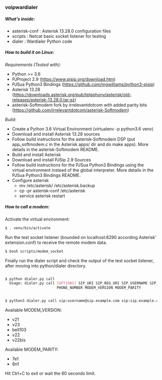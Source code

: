 ### voipwardialer ###

##### What's inside:

- asterisk-conf : Asterisk 13.28.0 configuration files
- scripts : Netcat basic socket listener for testing
- dialer : Wardialer Python code  


##### How to build it on Linux:

*Requirements (Tested with):*

- Python >= 3.6
- PJProject 2.9 (https://www.pjsip.org/download.htm)
- PJSua Python3 Bindings (https://github.com/mgwilliams/python3-pjsip)
- Asterisk 13.28 (https://downloads.asterisk.org/pub/telephony/asterisk/old-releases/asterisk-13.28.0.tar.gz)
- asterisk-Softmodem fork by irrelevantdotcom with added parity bits (https://github.com/irrelevantdotcom/asterisk-Softmodem)

*Build:*

- Create a Python 3.6 Virtual Environment (virtualenv -p python3.6 venv)
- Download and install Asterisk 13.28 sources
- Follow build instructions for the asterisk-Softmodem DSP (put app_softmodem.c in the Asterisk apps/ dir and do make apps). 
  More details in the asterisk-Softmodem README.
- Build and install Asterisk
- Download and install PJSip 2.9 Sources
- Follow build instructions for the PJSua Python3 Bindings using the virtual environment instead of the global interpreter.
  More details in the PJSua Python3 Bindings README.
- Configure asterisk
  - mv /etc/asterisk/ /etc/asterisk.backup
  - cp -pr asterisk-conf /etc/asterisk
  - service asterisk restart


##### How to call a modem:

Activate the virtual environment:
```bash
$ . venv/bin/activate 
```

Run the test socket listener (bounded on localhost:8290 according Asterisk' extension.conf) to receive the remote modem data.

```bash
$ bash scripts/modem_socket
```

Finally run the dialer script and check the output of the test socket listener, after moving into python/dialer directory.

```bash

$ python dialer.py call
  Usage: dialer.py call [OPTIONS] SIP_URI SIP_REG_URI SIP_USERNAME SIP_PASSWORD
                        PHONE_NUMBER MODEM_VERSION MODEM_PARITY


$ python3 dialer.py call sip:username@sip.example.com sip:sip.example.com username password +1555123456 V22 8n1
```

Available MODEM_VERSION:

- v21
- v23
- bell103
- v22
- v22bis

Available MODEM_PARITY:

- 7e1
- 8n1

Hit Ctrl+C to exit or wait the 60 seconds limit.

